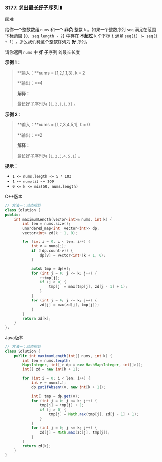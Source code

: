 ### [3177. 求出最长好子序列 II](https://leetcode.cn/problems/find-the-maximum-length-of-a-good-subsequence-ii/)

困难

给你一个整数数组 `nums` 和一个 **非负** 整数 `k` 。如果一个整数序列 `seq` 满足在范围下标范围 `[0, seq.length - 2]` 中存在 **不超过** `k` 个下标 `i` 满足 `seq[i] != seq[i + 1]` ，那么我们称这个整数序列为 **好** 序列。

请你返回 `nums` 中 **好** 子序列 的最长长度

**示例 1：**

> **输入：**nums = [1,2,1,1,3], k = 2
>
> **输出：**4
>
> **解释：**
>
> 最长好子序列为 `[1,2,1,1,3]` 。

**示例 2：**

> **输入：**nums = [1,2,3,4,5,1], k = 0
>
> **输出：**2
>
> **解释：**
>
> 最长好子序列为 `[1,2,3,4,5,1]` 。

**提示：**

- `1 <= nums.length <= 5 * 103`
- `1 <= nums[i] <= 109`
- `0 <= k <= min(50, nums.length)`

C++版本

```c++
// 方法一：动态规划
class Solution {
public:
    int maximumLength(vector<int>& nums, int k) {
        int len = nums.size();
        unordered_map<int, vector<int>> dp;
        vector<int> zd(k + 1, 0);

        for (int i = 0; i < len; i++) {
            int v = nums[i];
            if (!dp.count(v)) {
                dp[v] = vector<int>(k + 1, 0);
            }

            auto& tmp = dp[v];
            for (int j = 0; j <= k; j++) {
                ++tmp[j];
                if (j > 0) {
                    tmp[j] = max(tmp[j], zd[j - 1] + 1);
                }
            }
            for (int j = 0; j <= k; j++) {
                zd[j] = max(zd[j], tmp[j]);
            }
        }
        return zd[k];
    }
};
```

Java版本

```java
// 方法一：动态规划
class Solution {
    public int maximumLength(int[] nums, int k) {
        int len = nums.length;
        Map<Integer, int[]> dp = new HashMap<Integer, int[]>();
        int[] zd = new int[k + 1];

        for (int i = 0; i < len; i++) {
            int v = nums[i];
            dp.putIfAbsent(v, new int[k + 1]);

            int[] tmp = dp.get(v);
            for (int j = 0; j <= k; j++) {
                tmp[j] = tmp[j] + 1;
                if (j > 0) {
                    tmp[j] = Math.max(tmp[j], zd[j - 1] + 1);
                }
            }
            for (int j = 0; j <= k; j++) {
                zd[j] = Math.max(zd[j], tmp[j]);
            }
        }
        return zd[k];
    }
}
```

